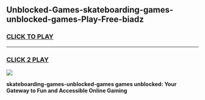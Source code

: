 
## Unblocked-Games-skateboarding-games-unblocked-games-Play-Free-biadz
<h3>
<a href="https://premium76.site?title=skateboarding-games-unblocked-games&ref=09A">CLICK TO PLAY</a></h3>
<hr>

<h3>
<a href="https://premium76.site?title=skateboarding-games-unblocked-games&ref=09A">CLICK 2 PLAY</a>
  
</h3>

<a href="https://premium76.site?title=skateboarding-games-unblocked-games&ref=09A"><img src="https://clearcache.store/games.png"></a>


**skateboarding-games-unblocked-games games unblocked: Your Gateway to Fun and Accessible Online Gaming**

